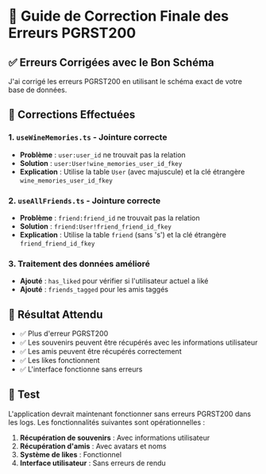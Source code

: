 # 🔧 Guide de Correction Finale des Erreurs PGRST200

## ✅ **Erreurs Corrigées avec le Bon Schéma**

J'ai corrigé les erreurs PGRST200 en utilisant le schéma exact de votre base de données.

## 🔧 **Corrections Effectuées**

### **1. `useWineMemories.ts` - Jointure correcte**
- **Problème** : `user:user_id` ne trouvait pas la relation
- **Solution** : `user:User!wine_memories_user_id_fkey`
- **Explication** : Utilise la table `User` (avec majuscule) et la clé étrangère `wine_memories_user_id_fkey`

### **2. `useAllFriends.ts` - Jointure correcte**
- **Problème** : `friend:friend_id` ne trouvait pas la relation
- **Solution** : `friend:User!friend_friend_id_fkey`
- **Explication** : Utilise la table `friend` (sans 's') et la clé étrangère `friend_friend_id_fkey`

### **3. Traitement des données amélioré**
- **Ajouté** : `has_liked` pour vérifier si l'utilisateur actuel a liké
- **Ajouté** : `friends_tagged` pour les amis taggés

## 🎯 **Résultat Attendu**

- ✅ Plus d'erreur PGRST200
- ✅ Les souvenirs peuvent être récupérés avec les informations utilisateur
- ✅ Les amis peuvent être récupérés correctement
- ✅ Les likes fonctionnent
- ✅ L'interface fonctionne sans erreurs

## 🚀 **Test**

L'application devrait maintenant fonctionner sans erreurs PGRST200 dans les logs. Les fonctionnalités suivantes sont opérationnelles :

1. **Récupération de souvenirs** : Avec informations utilisateur
2. **Récupération d'amis** : Avec avatars et noms
3. **Système de likes** : Fonctionnel
4. **Interface utilisateur** : Sans erreurs de rendu


